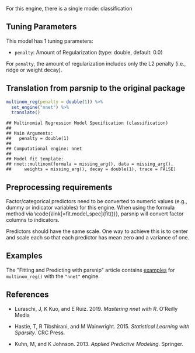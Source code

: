 


For this engine, there is a single mode: classification

## Tuning Parameters



This model has 1 tuning parameters:

- `penalty`: Amount of Regularization (type: double, default: 0.0)

For `penalty`, the amount of regularization includes only the L2 penalty (i.e., ridge or weight decay). 

## Translation from parsnip to the original package


```r
multinom_reg(penalty = double(1)) %>% 
  set_engine("nnet") %>% 
  translate()
```

```
## Multinomial Regression Model Specification (classification)
## 
## Main Arguments:
##   penalty = double(1)
## 
## Computational engine: nnet 
## 
## Model fit template:
## nnet::multinom(formula = missing_arg(), data = missing_arg(), 
##     weights = missing_arg(), decay = double(1), trace = FALSE)
```

## Preprocessing requirements


Factor/categorical predictors need to be converted to numeric values (e.g., dummy or indicator variables) for this engine. When using the formula method via \\code{\\link[=fit.model_spec]{fit()}}, parsnip will convert factor columns to indicators.


Predictors should have the same scale. One way to achieve this is to center and 
scale each so that each predictor has mean zero and a variance of one.

## Examples 

The "Fitting and Predicting with parsnip" article contains [examples](https://parsnip.tidymodels.org/articles/articles/Examples.html#multinom-reg-nnet) for `multinom_reg()` with the `"nnet"` engine.

## References

 - Luraschi, J, K Kuo, and E Ruiz. 2019. _Mastering nnet with R_. O'Reilly Media
 
 - Hastie, T, R Tibshirani, and M Wainwright. 2015. _Statistical Learning with Sparsity_. CRC Press.
 
 - Kuhn, M, and K Johnson. 2013. _Applied Predictive Modeling_. Springer.

